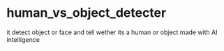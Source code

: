 # human_vs_object_detecter
it detect object or face and tell wether its a human or object
made with AI  intelligence
